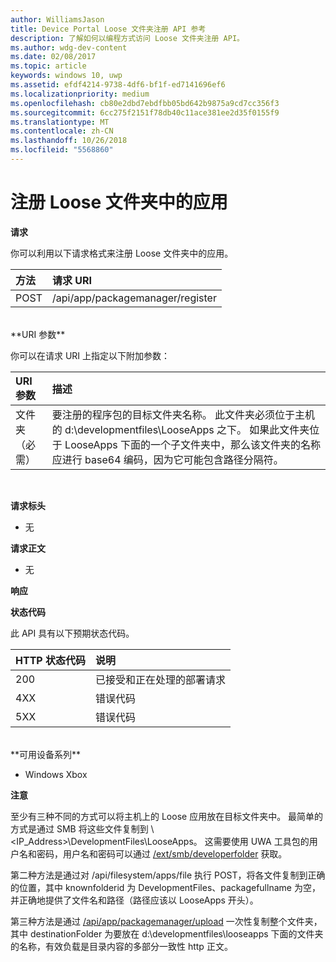 ```yaml
---
author: WilliamsJason
title: Device Portal Loose 文件夹注册 API 参考
description: 了解如何以编程方式访问 Loose 文件夹注册 API。
ms.author: wdg-dev-content
ms.date: 02/08/2017
ms.topic: article
keywords: windows 10, uwp
ms.assetid: efdf4214-9738-4df6-bf1f-ed7141696ef6
ms.localizationpriority: medium
ms.openlocfilehash: cb80e2dbd7ebdfbb05bd642b9875a9cd7cc356f3
ms.sourcegitcommit: 6cc275f2151f78db40c11ace381ee2d35f0155f9
ms.translationtype: MT
ms.contentlocale: zh-CN
ms.lasthandoff: 10/26/2018
ms.locfileid: "5568860"
---
```

# <a name="register-an-app-in-a-loose-folder"></a>注册 Loose 文件夹中的应用  

**请求**

你可以利用以下请求格式来注册 Loose 文件夹中的应用。

方法      | 请求 URI
:------     | :------
POST | /api/app/packagemanager/register
<br />
**URI 参数**

你可以在请求 URI 上指定以下附加参数：

URI 参数      | 描述
:------     | :-----
文件夹（必需） | 要注册的程序包的目标文件夹名称。 此文件夹必须位于主机的 d:\developmentfiles\LooseApps 之下。 如果此文件夹位于 LooseApps 下面的一个子文件夹中，那么该文件夹的名称应进行 base64 编码，因为它可能包含路径分隔符。
<br />

**请求标头**

- 无

**请求正文**

- 无

**响应**

**状态代码**

此 API 具有以下预期状态代码。

HTTP 状态代码      | 说明
:------     | :-----
200 | 已接受和正在处理的部署请求
4XX | 错误代码
5XX | 错误代码
<br />
**可用设备系列**

* Windows Xbox

**注意**

至少有三种不同的方式可以将主机上的 Loose 应用放在目标文件夹中。 最简单的方式是通过 SMB 将这些文件复制到 \\&lt;IP_Address&gt;\DevelopmentFiles\LooseApps。 这需要使用 UWA 工具包的用户名和密码，用户名和密码可以通过 [/ext/smb/developerfolder](wdp-smb-api.md) 获取。 

第二种方法是通过对 /api/filesystem/apps/file 执行 POST，将各文件复制到正确的位置，其中 knownfolderid 为 DevelopmentFiles、packagefullname 为空，并正确地提供了文件名和路径（路径应该以 LooseApps 开头）。

第三种方法是通过 [/api/app/packagemanager/upload](wdp-folder-upload.md) 一次性复制整个文件夹，其中 destinationFolder 为要放在 d:\developmentfiles\looseapps 下面的文件夹的名称，有效负载是目录内容的多部分一致性 http 正文。

